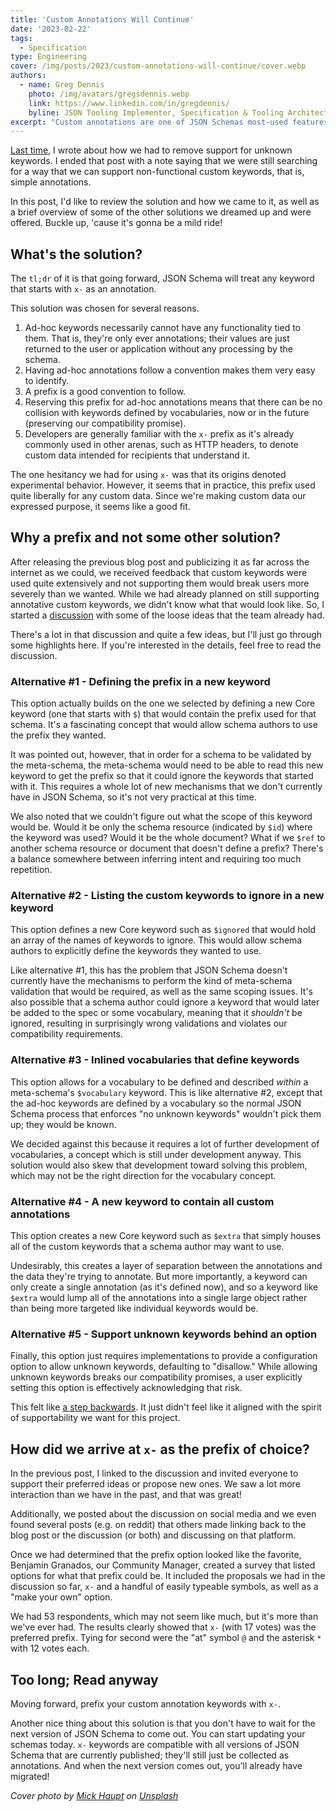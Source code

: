 ```yaml
---
title: 'Custom Annotations Will Continue'
date: '2023-02-22'
tags:
  - Specification
type: Engineering
cover: /img/posts/2023/custom-annotations-will-continue/cover.webp
authors:
  - name: Greg Dennis
    photo: /img/avatars/gregsdennis.webp
    link: https://www.linkedin.com/in/gregdennis/
    byline: JSON Tooling Implementer, Specification & Tooling Architect @Postman
excerpt: "Custom annotations are one of JSON Schemas most-used features.  Here's how we're still supporting them."
---
```


[Last time](the-last-breaking-change), I wrote about how we had to remove support for unknown keywords. I ended that post with a note saying that we were still searching for a way that we can support non-functional custom keywords, that is, simple annotations.

In this post, I'd like to review the solution and how we came to it, as well as a brief overview of some of the other solutions we dreamed up and were offered. Buckle up, 'cause it's gonna be a mild ride!

## What's the solution?

The `tl;dr` of it is that going forward, JSON Schema will treat any keyword that starts with `x-` as an annotation.

This solution was chosen for several reasons.

1. Ad-hoc keywords necessarily cannot have any functionality tied to them. That is, they're only ever annotations; their values are just returned to the user or application without any processing by the schema.
2. Having ad-hoc annotations follow a convention makes them very easy to identify.
3. A prefix is a good convention to follow.
4. Reserving this prefix for ad-hoc annotations means that there can be no collision with keywords defined by vocabularies, now or in the future (preserving our compatibility promise).
5. Developers are generally familiar with the `x-` prefix as it's already commonly used in other arenas, such as HTTP headers, to denote custom data intended for recipients that understand it.

The one hesitancy we had for using `x-` was that its origins denoted experimental behavior. However, it seems that in practice, this prefix used quite liberally for any custom data. Since we're making custom data our expressed purpose, it seems like a good fit.

## Why a prefix and not some other solution?

After releasing the previous blog post and publicizing it as far across the internet as we could, we received feedback that custom keywords were used quite extensively and not supporting them would break users more severely than we wanted. While we had already planned on still supporting annotative custom keywords, we didn't know what that would look like. So, I started a [discussion](https://github.com/json-schema-org/community/discussions/57) with some of the loose ideas that the team already had.

There's a lot in that discussion and quite a few ideas, but I'll just go through some highlights here. If you're interested in the details, feel free to read the discussion.

### Alternative #1 - Defining the prefix in a new keyword

This option actually builds on the one we selected by defining a new Core keyword (one that starts with `$`) that would contain the prefix used for that schema. It's a fascinating concept that would allow schema authors to use the prefix they wanted.

It was pointed out, however, that in order for a schema to be validated by the meta-schema, the meta-schema would need to be able to read this new keyword to get the prefix so that it could ignore the keywords that started with it. This requires a whole lot of new mechanisms that we don't currently have in JSON Schema, so it's not very practical at this time.

We also noted that we couldn't figure out what the scope of this keyword would be. Would it be only the schema resource (indicated by `$id`) where the keyword was used? Would it be the whole document? What if we `$ref` to another schema resource or document that doesn't define a prefix? There's a balance somewhere between inferring intent and requiring too much repetition.

### Alternative #2 - Listing the custom keywords to ignore in a new keyword

This option defines a new Core keyword such as `$ignored` that would hold an array of the names of keywords to ignore. This would allow schema authors to explicitly define the keywords they wanted to use.

Like alternative #1, this has the problem that JSON Schema doesn't currently have the mechanisms to perform the kind of meta-schema validation that would be required, as well as the same scoping issues. It's also possible that a schema author could ignore a keyword that would later be added to the spec or some vocabulary, meaning that it _shouldn't_ be ignored, resulting in surprisingly wrong validations and violates our compatibility requirements.

### Alternative #3 - Inlined vocabularies that define keywords

This option allows for a vocabulary to be defined and described _within_ a meta-schema's `$vocabulary` keyword. This is like alternative #2, except that the ad-hoc keywords are defined by a vocabulary so the normal JSON Schema process that enforces "no unknown keywords" wouldn't pick them up; they would be known.

We decided against this because it requires a lot of further development of vocabularies, a concept which is still under development anyway. This solution would also skew that development toward solving this problem, which may not be the right direction for the vocabulary concept.

### Alternative #4 - A new keyword to contain all custom annotations

This option creates a new Core keyword such as `$extra` that simply houses all of the custom keywords that a schema author may want to use.

Undesirably, this creates a layer of separation between the annotations and the data they're trying to annotate. But more importantly, a keyword can only create a single annotation (as it's defined now), and so a keyword like `$extra` would lump all of the annotations into a single large object rather than being more targeted like individual keywords would be.

### Alternative #5 - Support unknown keywords behind an option

Finally, this option just requires implementations to provide a configuration option to allow unknown keywords, defaulting to "disallow." While allowing unknown keywords breaks our compatibility promises, a user explicitly setting this option is effectively acknowledging that risk.

This felt like [a step backwards](https://vlipsy.com/vlip/the-emperors-new-groove-this-is-a-step-backwards-0YryOW3W). It just didn't feel like it aligned with the spirit of supportability we want for this project.

## How did we arrive at `x-` as the prefix of choice?

In the previous post, I linked to the discussion and invited everyone to support their preferred ideas or propose new ones. We saw a lot more interaction than we have in the past, and that was great!

Additionally, we posted about the discussion on social media and we even found several posts (e.g. on reddit) that others made linking back to the blog post or the discussion (or both) and discussing on that platform.

Once we had determined that the prefix option looked like the favorite, Benjamin Granados, our Community Manager, created a survey that listed options for what that prefix could be. It included the proposals we had in the discussion so far, `x-` and a handful of easily typeable symbols, as well as a "make your own" option.

We had 53 respondents, which may not seem like much, but it's more than we've ever had. The results clearly showed that `x-` (with 17 votes) was the preferred prefix. Tying for second were the "at" symbol `@` and the asterisk `*` with 12 votes each.

## Too long; Read anyway

Moving forward, prefix your custom annotation keywords with `x-`.

Another nice thing about this solution is that you don't have to wait for the next version of JSON Schema to come out. You can start updating your schemas today. `x-` keywords are compatible with all versions of JSON Schema that are currently published; they'll still just be collected as annotations. And when the next version comes out, you'll already have migrated!

_Cover photo by [Mick Haupt](https://unsplash.com/@rocinante_11) on [Unsplash](https://unsplash.com/photos/dtTu8Ec_uAU)_
